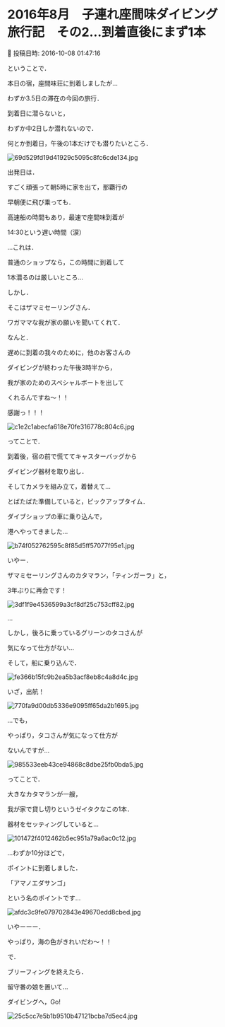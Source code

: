 # 2016年8月　子連れ座間味ダイビング旅行記　その2…到着直後にまず1本

📅 投稿日時: 2016-10-08 01:47:16

ということで．


本日の宿，座間味荘に到着しましたが…


わずか3.5日の滞在の今回の旅行．


到着日に潜らないと，


わずか中2日しか潜れないので．


何とか到着日，午後の1本だけでも潜りたいところ．




![69d529fd19d41929c5095c8fc6cde134.jpg](images/69d529fd19d41929c5095c8fc6cde134.jpg)







出発日は．


すごく頑張って朝5時に家を出て，那覇行の


早朝便に飛び乗っても．


高速船の時間もあり，最速で座間味到着が


14:30という遅い時間（涙）





…これは．


普通のショップなら，この時間に到着して


1本潜るのは厳しいところ…





しかし．


そこはザマミセーリングさん．


ワガママな我が家の願いを聞いてくれて．


なんと．


遅めに到着の我々のために，他のお客さんの


ダイビングが終わった午後3時半から，


我が家のためのスペシャルボートを出して


くれるんですね～！！


感謝っ！！！







![c1e2c1abecfa618e70fe316778c804c6.jpg](images/c1e2c1abecfa618e70fe316778c804c6.jpg)




ってことで．


到着後，宿の前で慌ててキャスターバッグから


ダイビング器材を取り出し．


そしてカメラを組み立て，着替えて…


とばたばた準備していると，ピックアップタイム．


ダイブショップの車に乗り込んで，


港へやってきました…




![b74f052762595c8f85d5ff57077f95e1.jpg](images/b74f052762595c8f85d5ff57077f95e1.jpg)







いやー．


ザマミセーリングさんのカタマラン，「ティンガーラ」と，


3年ぶりに再会です！




![3df1f9e4536599a3cf8df25c753cff82.jpg](images/3df1f9e4536599a3cf8df25c753cff82.jpg)




…


しかし，後ろに乗っているグリーンのタコさんが


気になって仕方がない…





そして，船に乗り込んで．




![fe366b15fc9b2ea5b3acf8eb8c4a8d4c.jpg](images/fe366b15fc9b2ea5b3acf8eb8c4a8d4c.jpg)




いざ，出航！




![770fa9d00db5336e9095ff65da2b1695.jpg](images/770fa9d00db5336e9095ff65da2b1695.jpg)




…でも，


やっぱり，タコさんが気になって仕方が


ないんですが…




![985533eeb43ce94868c8dbe25fb0bda5.jpg](images/985533eeb43ce94868c8dbe25fb0bda5.jpg)







ってことで．


大きなカタマランが一艘，


我が家で貸し切りというゼイタクなこの1本．


器材をセッティングしていると…




![101472f4012462b5ec951a79a6ac0c12.jpg](images/101472f4012462b5ec951a79a6ac0c12.jpg)




…わずか10分ほどで，


ポイントに到着しました．


「アマノエダサンゴ」


という名のポイントです…




![afdc3c9fe079702843e49670edd8cbed.jpg](images/afdc3c9fe079702843e49670edd8cbed.jpg)




いやーーー．


やっぱり，海の色がきれいだわ～！！





で．


ブリーフィングを終えたら．


留守番の娘を置いて…


ダイビングへ，Go!




![25c5cc7e5b1b9510b47121bcba7d5ec4.jpg](images/25c5cc7e5b1b9510b47121bcba7d5ec4.jpg)
